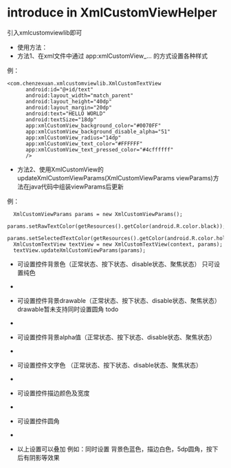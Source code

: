 # introduce in XmlCustomViewHelper


引入xmlcustomviewlib即可


 * 使用方法：
 * 方法1、在xml文件中通过 app:xmlCustomView_... 的方式设置各种样式

例：
```
<com.chenzexuan.xmlcustomviewlib.XmlCustomTextView
      android:id="@+id/text"
      android:layout_width="match_parent"
      android:layout_height="40dp"
      android:layout_margin="20dp"
      android:text="HELLO WORLD"
      android:textSize="18dp"
      app:xmlCustomView_background_color="#0070FF"
      app:xmlCustomView_background_disable_alpha="51"
      app:xmlCustomView_radius="14dp"
      app:xmlCustomView_text_color="#FFFFFF"
      app:xmlCustomView_text_pressed_color="#4cffffff"
      />
```
 * 方法2、使用XmlCustomView的updateXmlCustomViewParams(XmlCustomViewParams viewParams)方法在java代码中组装viewParams后更新

例：
```
  XmlCustomViewParams params = new XmlCustomViewParams();
  params.setRawTextColor(getResources().getColor(android.R.color.black));
  params.setSelectedTextColor(getResources().getColor(android.R.color.holo_red_dark));
  XmlCustomTextView textView = new XmlCustomTextView(context, params);
  textView.updateXmlCustomViewParams(params);
```

 * 可设置控件背景色（正常状态、按下状态、disable状态、聚焦状态） 只可设置纯色
 * <p>
 * 可设置控件背景drawable（正常状态、按下状态、disable状态、聚焦状态）  drawable暂未支持同时设置圆角 todo
 * <p>
 * 可设置控件背景alpha值（正常状态、按下状态、disable状态、聚焦状态）
 * <p>
 * 可设置控件文字色 （正常状态、按下状态、disable状态、聚焦状态）
 * <p>
 * 可设置控件描边颜色及宽度
 * <p>
 * 可设置控件圆角
 * <p>
 * 以上设置可以叠加  例如：同时设置 背景色蓝色，描边白色，5dp圆角，按下后有阴影等效果
